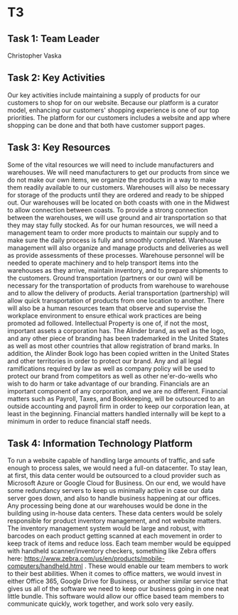 # T3


## Task 1: Team Leader
Christopher Vaska


## Task 2: Key Activities

Our key activities include maintaining a supply of products for our customers to shop for on our website. Because our platform is a curator model, enhancing our customers' shopping experience is one of our top priorities. The platform for our customers includes a website and app where shopping can be done and that both have customer support pages.


## Task 3: Key Resources

Some of the vital resources we will need to include manufacturers and warehouses. We will need manufacturers to get our products from since we do not make our own items, we organize the products in a way to make them readily available to our customers. Warehouses will also be necessary for storage of the products until they are ordered and ready to be shipped out. Our warehouses will be located on both coasts with one in the Midwest to allow connection between coasts. To provide a strong connection between the warehouses, we will use ground and air transportation so that they may stay fully stocked. As for our human resources, we will need a management team to order more products to maintain our supply and to make sure the daily process is fully and smoothly completed. Warehouse management will also organize and manage products and deliveries as well as provide assessments of these processes. Warehouse personnel will be needed to operate machinery and to help transport items into the warehouses as they arrive, maintain inventory, and to prepare shipments to the customers. Ground transportation (partners or our own) will be necessary for the transportation of products from warehouse to warehouse and to allow the delivery of products. Aerial transportation (partnership) will allow quick transportation of products from one location to another. There will also be a  human resources team that observe and supervise the workplace environment to ensure ethical work practices are being promoted ad followed. Intellectual Property is one of, if not the most, important assets a corporation has. The Alinder brand, as well as the logo, and any other piece of branding has been trademarked in the United States as well as most other countries that allow registration of brand marks. In addition, the Alinder Book logo has been copied written in the United States and other territories in order to protect our brand. Any and all legal ramifications required by law as well as company policy will be used to protect our brand from competitors as well as other ne'er-do-wells who wish to do harm or take advantage of our branding. Financials are an important component of any corporation, and we are no different. Financial matters such as Payroll, Taxes, and Bookkeeping, will be outsourced to an outside accounting and payroll firm in order to keep our corporation lean, at least in the beginning. Financial matters handled internally will be kept to a minimum in order to reduce financial staff needs.


## Task 4: Information Technology Platform

To run a website capable of handling large amounts of traffic, and safe enough to process sales, we would need a full-on datacenter. To stay lean, at first, this data center would be outsourced to a cloud provider such as Microsoft Azure or Google Cloud for Business. On our end, we would have some redundancy servers to keep us minimally active in case our data server goes down, and also to handle business happening at our offices. Any processing being done at our warehouses would be done in the building using in-house data centers. These data centers would be solely responsible for product inventory management, and not website matters. The inventory management system would be large and robust, with barcodes on each product getting scanned at each movement in order to keep track of items and reduce loss. Each team member would be equipped with handheld scanner/inventory checkers, something like Zebra offers here: https://www.zebra.com/us/en/products/mobile-computers/handheld.html . These would enable our team members to work to their best abilities. When it comes to office matters, we would invest in either Office 365, Google Drive for Business, or another similar service that gives us all of the software we need to keep our business going in one neat little bundle. This software would allow our office based team members to communicate quickly, work together, and work solo very easily.
